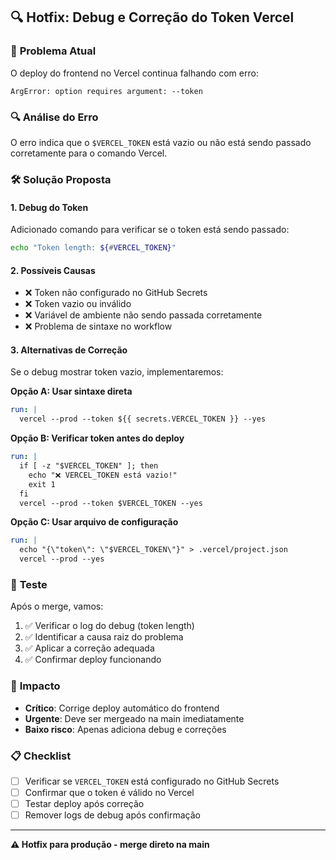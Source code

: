 ## 🔍 Hotfix: Debug e Correção do Token Vercel

### 🐛 **Problema Atual**
O deploy do frontend no Vercel continua falhando com erro:
```
ArgError: option requires argument: --token
```

### 🔍 **Análise do Erro**
O erro indica que o `$VERCEL_TOKEN` está vazio ou não está sendo passado corretamente para o comando Vercel.

### 🛠️ **Solução Proposta**

#### **1. Debug do Token**
Adicionado comando para verificar se o token está sendo passado:
```bash
echo "Token length: ${#VERCEL_TOKEN}"
```

#### **2. Possíveis Causas**
- ❌ Token não configurado no GitHub Secrets
- ❌ Token vazio ou inválido
- ❌ Variável de ambiente não sendo passada corretamente
- ❌ Problema de sintaxe no workflow

#### **3. Alternativas de Correção**
Se o debug mostrar token vazio, implementaremos:

**Opção A: Usar sintaxe direta**
```yaml
run: |
  vercel --prod --token ${{ secrets.VERCEL_TOKEN }} --yes
```

**Opção B: Verificar token antes do deploy**
```yaml
run: |
  if [ -z "$VERCEL_TOKEN" ]; then
    echo "❌ VERCEL_TOKEN está vazio!"
    exit 1
  fi
  vercel --prod --token $VERCEL_TOKEN --yes
```

**Opção C: Usar arquivo de configuração**
```yaml
run: |
  echo "{\"token\": \"$VERCEL_TOKEN\"}" > .vercel/project.json
  vercel --prod --yes
```

### 🧪 **Teste**
Após o merge, vamos:
1. ✅ Verificar o log do debug (token length)
2. ✅ Identificar a causa raiz do problema
3. ✅ Aplicar a correção adequada
4. ✅ Confirmar deploy funcionando

### 🚀 **Impacto**
- **Crítico**: Corrige deploy automático do frontend
- **Urgente**: Deve ser mergeado na main imediatamente
- **Baixo risco**: Apenas adiciona debug e correções

### 📋 **Checklist**
- [ ] Verificar se `VERCEL_TOKEN` está configurado no GitHub Secrets
- [ ] Confirmar que o token é válido no Vercel
- [ ] Testar deploy após correção
- [ ] Remover logs de debug após confirmação

---

**⚠️ Hotfix para produção - merge direto na main** 